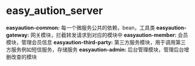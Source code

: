 # easy_aution_server
**easyaution-common:** 每一个微服务公共的依赖，bean，工具类
**easyaution-gateway:** 网关模块，拦截转发请求到对应的模块中
**easyaution-member:** 会员模块，管理会员信息
**easyaution-third-party:** 第三方服务模块，用于调用第三方服务例如短信服务，存储服务
**easyaution-admin:** 后台管理模块，管理后台增删改查的模块
